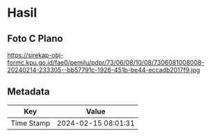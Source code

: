 # Hasil

## Foto C Plano

https://sirekap-obj-formc.kpu.go.id/fae0/pemilu/pdpr/73/06/08/10/08/7306081008008-20240214-233305--bb57791c-1926-451b-be44-eccadb2017f9.jpg


## Metadata

| Key        | Value               |
| ---------- | ------------------- |
| Time Stamp | 2024-02-15 08:01:31 |




